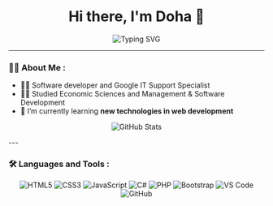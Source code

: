<h1 align="center">Hi there, I'm Doha 👋</h1>

<p align="center">
  <img src="https://readme-typing-svg.demolab.com?font=Fira+Code&weight=600&size=22&pause=1000&color=008000&width=435&lines=Welcome+to+my+GitHub+Profile!" alt="Typing SVG" />
</p>

---

### 👩‍💻 About Me :
- 👩‍💻 Software developer and Google IT Support Specialist
- 👩‍🎓 Studied Economic Sciences and Management & Software Development
- 🌱 I’m currently learning **new technologies in web development**
<p align="center">
  <img src="https://github-readme-stats.vercel.app/api?username=d0h24&show_icons=true&theme=onedark" alt="GitHub Stats" />
</p>
---

### 🛠️ Languages and Tools :
<p align="center">
  <img src="https://img.shields.io/badge/-HTML5-E34F26?style=for-the-badge&logo=html5&logoColor=white" alt="HTML5" />
  <img src="https://img.shields.io/badge/-CSS3-1572B6?style=for-the-badge&logo=css3&logoColor=white" alt="CSS3" />
  <img src="https://img.shields.io/badge/-JavaScript-F7DF1E?style=for-the-badge&logo=javascript&logoColor=black" alt="JavaScript" />
  <img src="https://img.shields.io/badge/-C%23-239120?style=for-the-badge&logo=c-sharp&logoColor=white" alt="C#" />
  <img src="https://img.shields.io/badge/-PHP-777BB4?style=for-the-badge&logo=php&logoColor=white" alt="PHP" />
  <img src="https://img.shields.io/badge/-Bootstrap-7952B3?style=for-the-badge&logo=bootstrap&logoColor=white" alt="Bootstrap" />
  <img src="https://img.shields.io/badge/-VS%20Code-007ACC?style=for-the-badge&logo=visual-studio-code&logoColor=white" alt="VS Code" />
  <img src="https://img.shields.io/badge/-GitHub-181717?style=for-the-badge&logo=github&logoColor=white" alt="GitHub" />
</p>
